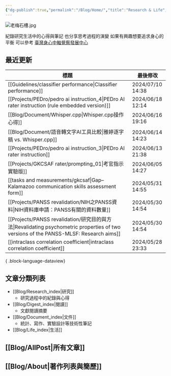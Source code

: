 ```yaml
---
{"dg-publish":true,"permalink":"/Blog/Home/","title":"Research & Life","contentClasses":"cards","tags":["blog","gardenEntry"],"created":"2023-02-16T00:00:00.000Z","updated":"2024-04-11T16:22"}
---
```



![老梅石槽.jpg](/img/user/Blog/images/%E8%80%81%E6%A2%85%E7%9F%B3%E6%A7%BD.jpg)

紀錄研究生活中的心得與筆記
也分享思考過程的演變
如果有興趣想要追求身心的平衡
可以參考 [臺灣身心中軸覺察發展中心](https://bmaa.tw)

## 最近更新

| 標題                                                                                                                                | 最後修改              |
| --------------------------------------------------------------------------------------------------------------------------------- | ----------------- |
| [[Guidelines/classifier performance\|Classifier performance]]                                                                  | 2024/07/10  14:38 |
| [[Projects/PEDro/pedro ai instruction_4\|PEDro AI rater instruction (rule embedded version)]]                                  | 2024/06/18  12:14 |
| [[Blog/Document/Whisper.cpp\|Whisper.cpp操作心得]]                                                                                 | 2024/06/16  19:16 |
| [[Blog/Document/語音轉文字AI工具比較\|雅婷逐字稿 vs. Whisper.cpp]]                                                                           | 2024/06/14  14:23 |
| [[Projects/PEDro/pedro ai instruction_3\|PEDro AI rater instruction]]                                                          | 2024/06/13  21:38 |
| [[Projects/GKCSAF rater/prompting_01\|考官指示 實驗版]]                                                                               | 2024/06/05  14:27 |
| [[tasks and measurements/gkcsaf\|Gap–Kalamazoo communication skills assessment form]]                                          | 2024/05/31  14:55 |
| [[Projects/PANSS revalidation/NIH之PANSS資料\|NIH資料庫申請：PANSS有關的資料數量]]                                                             | 2024/05/30  14:54 |
| [[Projects/PANSS revalidation/研究目的與方法\|Revalidating psychometric properties of two versions of the PANSS-MLSF: Research aims]] | 2024/05/30  14:54 |
| [[intraclass correlation coefficient\|intraclass correlation coefficient]]                                                     | 2024/05/28  23:33 |

{ .block-language-dataview}

## 文章分類列表

- [[Blog/Research_index\|研究]]
    - 研究過程中的紀錄與心得
- [[Blog/Digest_index\|閱讀]]
    - 文獻閱讀摘要
- [[Blog/Document_index\|文件]]
    - 統計、寫作、實驗設計等技術性筆記
- [[Blog/Life_index\|生活]]

## [[Blog/AllPost\|所有文章]]

## [[Blog/About\|著作列表與簡歷]]
